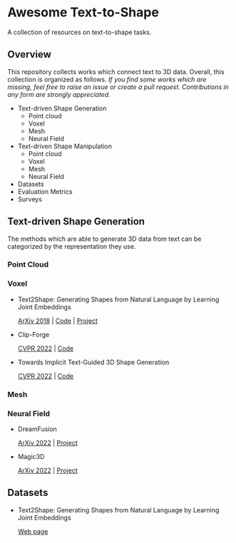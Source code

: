 # Awesome Text-to-Shape
A collection of resources on text-to-shape tasks.

## Overview
This repository collects works which connect text to 3D data. Overall, this collection is organized as follows. _If you find some works which are missing, feel free to raise an issue or create a pull request. Contributions in any form are strongly appreciated._
* Text-driven Shape Generation
  * Point cloud
  * Voxel
  * Mesh
  * Neural Field
* Text-driven Shape Manipulation
  * Point cloud
  * Voxel
  * Mesh
  * Neural Field
* Datasets
* Evaluation Metrics
* Surveys 

## Text-driven Shape Generation
The methods which are able to generate 3D data from text can be categorized by the representation they use.

### Point Cloud

### Voxel
* Text2Shape: Generating Shapes from Natural Language by Learning Joint Embeddings
  
  [ArXiv 2018](https://arxiv.org/abs/1803.08495) | [Code](https://github.com/kchen92/text2shape/) | [Project](http://text2shape.stanford.edu/)

* Clip-Forge

  [CVPR 2022](https://arxiv.org/abs/2110.02624) | [Code](https://github.com/AutodeskAILab/Clip-Forge)
  
* Towards Implicit Text-Guided 3D Shape Generation
  
  [CVPR 2022](https://arxiv.org/abs/2203.14622) | [Code](https://github.com/liuzhengzhe/Towards-Implicit-Text-Guided-Shape-Generation)

### Mesh

### Neural Field
* DreamFusion

  [ArXiv 2022](https://arxiv.org/abs/2209.14988) | [Project](https://dreamfusion3d.github.io/)

* Magic3D

  [ArXiv 2022](https://arxiv.org/abs/2211.10440) | [Project](https://deepimagination.cc/Magic3D/)


## Datasets
* Text2Shape: Generating Shapes from Natural Language by Learning Joint Embeddings
  
  [Web page](http://text2shape.stanford.edu/)
